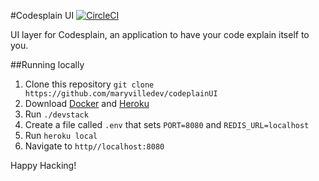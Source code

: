 #Codesplain UI
[![CircleCI](https://circleci.com/gh/maryvilledev/codesplainUI.svg?style=svg)](https://circleci.com/gh/maryvilledev/codesplainUI)

UI layer for Codesplain, an application to have your code explain itself to you.

##Running locally

1. Clone this repository `git clone https://github.com/maryvilledev/codeplainUI`
2. Download [Docker](https://docs.docker.com/engine/installation/) and [Heroku](https://devcenter.heroku.com/articles/heroku-cli)
3. Run `./devstack`
4. Create a file called `.env` that sets `PORT=8080` and `REDIS_URL=localhost`
5. Run `heroku local`
6. Navigate to `http//localhost:8080`

Happy Hacking!
